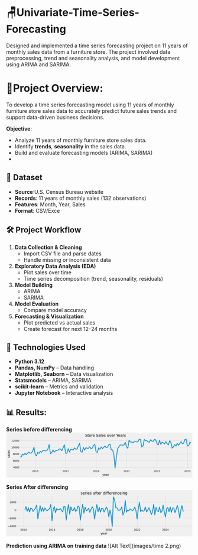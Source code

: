 # 🪑Univariate-Time-Series-Forecasting
Designed and implemented a time series forecasting project on 11 years of monthly sales data from a furniture store. The project involved data preprocessing, trend and seasonality analysis, and model development using ARIMA and SARIMA.

# 📝Project Overview:
  To develop a time series forecasting model using 11 years of monthly furniture store sales data to accurately predict future sales trends and support data-driven business decisions.
  
  **Objective**:
- Analyze 11 years of monthly furniture store sales data.
- Identify **trends**, **seasonality** in the sales data.
- Build and evaluate forecasting models (ARIMA, SARIMA)
- 
## 📂 Dataset
- **Source**:U.S. Census Bureau website 
- **Records**: 11 years of monthly sales (132 observations)
- **Features**: Month, Year, Sales
- **Format**: CSV/Exce

## 🛠 Project Workflow
1. **Data Collection & Cleaning**  
   - Import CSV file and parse dates  
   - Handle missing or inconsistent data  
2. **Exploratory Data Analysis (EDA)**  
   - Plot sales over time  
   - Time series decomposition (trend, seasonality, residuals)  
3. **Model Building**  
   - ARIMA  
   - SARIMA
4. **Model Evaluation**    
   - Compare model accuracy     
5. **Forecasting & Visualization**  
   - Plot predicted vs actual sales  
   - Create forecast for next 12–24 months


## 🧰 Technologies Used
- **Python 3.12**
- **Pandas, NumPy** – Data handling  
- **Matplotlib, Seaborn** – Data visualization  
- **Statsmodels** – ARIMA, SARIMA   
- **scikit-learn** – Metrics and validation  
- **Jupyter Notebook** – Interactive analysis

## 📊 Results:
**Series before differencing**
![Alt Text](images/time4.png)

**Series After differencing**
![Alt Text](images/time3.png)

**Prediction using ARIMA on training data**
![Alt Text](images/time 2.png)

